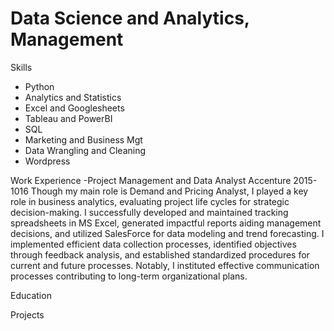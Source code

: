 # Data Science and Analytics, Management

Skills
* Python 
* Analytics and Statistics
* Excel and Googlesheets 
* Tableau and PowerBI
* SQL 
* Marketing and Business Mgt
* Data Wrangling and Cleaning 
* Wordpress


Work Experience
-Project Management and Data Analyst
Accenture
2015-1016
Though my main role is Demand and Pricing Analyst, I played a key role in business analytics, evaluating project life cycles for strategic decision-making. I successfully developed and maintained tracking spreadsheets in MS Excel, generated impactful reports aiding management decisions, and utilized SalesForce for data modeling and trend forecasting. I implemented efficient data collection processes, identified objectives through feedback analysis, and established standardized procedures for current and future processes. Notably, I instituted effective communication processes contributing to long-term organizational plans.


Education

Projects
